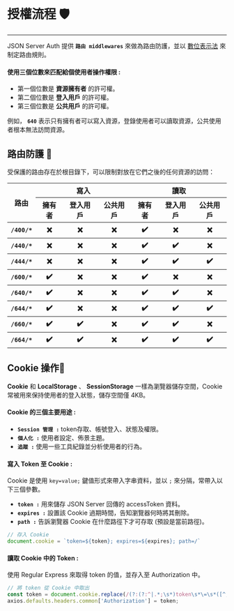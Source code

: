# 授權流程 🛡️
---

JSON Server Auth 提供 **`路由 middlewares`** 來做為路由防護，並以 [數位表示法](https://en.wikipedia.org/wiki/File-system_permissions#Numeric_notation) 來制定路由規則。

#### 使用三個位數來匹配給個使用者操作權限 :

- 第一個位數是 **資源擁有者** 的許可權。
- 第二個位數是 **登入用戶** 的許可權。
- 第三個位數是 **公共用戶** 的許可權。

例如， **`640`** 表示只有擁有者可以寫入資源，登錄使用者可以讀取資源，公共使用者根本無法訪問資源。

## 路由防護 🚥

受保護的路由存在於根目錄下，可以限制對放在它們之後的任何資源的訪問：

<table>
  <thead>
    <tr>
      <th rowspan="2">路由</th>
      <th colspan="3">寫入</th>
      <th colspan="3">讀取</th>
    </tr>
    <tr>
      <th>擁有者</th>
      <th>登入用戶</th>
      <th>公共用戶</th>
      <th>擁有者</th>
      <th>登入用戶</th>
      <th>公共用戶</th>
    </tr>
  </thead>
  <tbody>
    <tr>
      <th><strong><code>/400/*</code></strong></th>
      <th>❌</th>
      <th>❌</th>
      <th>❌</th>
      <th>✔️</th>
      <th>❌</th>
      <th>❌</th>
    </tr>
    <tr>
      <th><strong><code>/440/*</code></strong></th>
      <th>❌</th>
      <th>❌</th>
      <th>❌</th>
      <th>✔️</th>
      <th>✔️</th>
      <th>❌</th>
    </tr>
    <tr>
      <th><strong><code>/444/*</code></strong></th>
      <th>❌</th>
      <th>❌</th>
      <th>❌</th>
      <th>✔️</th>
      <th>✔️</th>
      <th>✔️</th>
    </tr>
    <tr>
      <th><strong><code>/600/*</code></strong></th>
      <th>✔️</th>
      <th>❌</th>
      <th>❌</th>
      <th>✔️</th>
      <th>❌</th>
      <th>❌</th>
    </tr>
    <tr>
      <th><strong><code>/640/*</code></strong></th>
      <th>✔️</th>
      <th>❌</th>
      <th>❌</th>
      <th>✔️</th>
      <th>✔️</th>
      <th>❌</th>
    </tr>
    <tr>
      <th><strong><code>/644/*</code></strong></th>
      <th>✔️</th>
      <th>❌</th>
      <th>❌</th>
      <th>✔️</th>
      <th>✔️</th>
      <th>✔️</th>
    </tr>
    <tr>
      <th><strong><code>/660/*</code></strong></th>
      <th>✔️</th>
      <th>✔️</th>
      <th>❌</th>
      <th>✔️</th>
      <th>✔️</th>
      <th>❌</th>
    </tr>
    <tr>
      <th><strong><code>/664/*</code></strong></th>
      <th>✔️</th>
      <th>✔️</th>
      <th>❌</th>
      <th>✔️</th>
      <th>✔️</th>
      <th>✔️</th>
    </tr>
  </tbody>
</table>


## Cookie 操作🍪

**Cookie** 和 **LocalStorage** 、 **SessionStorage** 一樣為瀏覽器儲存空間，Cookie 常被用來保持使用者的登入狀態，儲存空間僅 4KB。

#### Cookie 的三個主要用途 :

- **`Session 管理 :`** token存取、帳號登入、狀態及權限。
- **`個人化 :`** 使用者設定、佈景主題。
- **`追蹤 :`** 使用一些工具紀錄並分析使用者的行為。

#### 寫入 Token 至 Cookie :

Cookie 是使用 `key=value;` 鍵值形式來帶入字串資料，並以 `;` 來分隔，常帶入以下三個參數。

- **`token :`** 用來儲存 JSON Server 回傳的 accessToken 資料。
- **`expires :`** 設置該 Cookie 過期時間，告知瀏覽器何時將其刪除。
- **`path :`** 告訴瀏覽器 Cookie 在什麼路徑下才可存取 (預設是當前路徑)。

```js
// 存入 Cookie
document.cookie = `token=${token}; expires=${expires}; path=/`
```

#### 讀取 Cookie 中的 Token :

使用 Regular Express 來取得 token 的值，並存入至 Authorization 中。

```js
// 將 token 從 Cookie 中取出
const token = document.cookie.replace(/(?:(?:^|.*;\s*)token\s*\=\s*([^;]*).*$)|^.*$/, "$1");
axios.defaults.headers.common['Authorization'] = token;
```